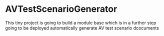 # AVTestScenarioGenerator
This tiny project is going to build a module base which is in a further step going to be deployed automatically generate AV test scenario dcocuments
